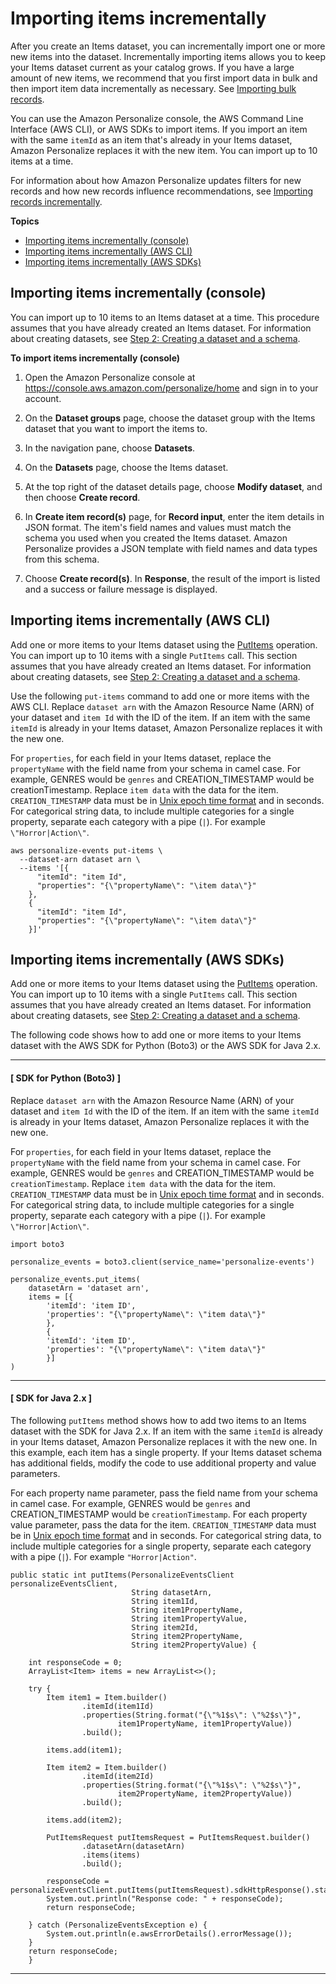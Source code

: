 # Importing items incrementally<a name="importing-items"></a>

After you create an Items dataset, you can incrementally import one or more new items into the dataset\. Incrementally importing items allows you to keep your Items dataset current as your catalog grows\. If you have a large amount of new items, we recommend that you first import data in bulk and then import item data incrementally as necessary\. See [Importing bulk records](bulk-data-import.md)\.

You can use the Amazon Personalize console, the AWS Command Line Interface \(AWS CLI\), or AWS SDKs to import items\. If you import an item with the same `itemId` as an item that's already in your Items dataset, Amazon Personalize replaces it with the new item\. You can import up to 10 items at a time\.

 For information about how Amazon Personalize updates filters for new records and how new records influence recommendations, see [Importing records incrementally](incremental-data-updates.md)\. 

**Topics**
+ [Importing items incrementally \(console\)](#importing-items-console)
+ [Importing items incrementally \(AWS CLI\)](#importing-items-cli)
+ [Importing items incrementally \(AWS SDKs\)](#importing-items-cli-sdk)

## Importing items incrementally \(console\)<a name="importing-items-console"></a>

You can import up to 10 items to an Items dataset at a time\. This procedure assumes that you have already created an Items dataset\. For information about creating datasets, see [Step 2: Creating a dataset and a schema](data-prep-creating-datasets.md)\.

**To import items incrementally \(console\)**

1. Open the Amazon Personalize console at [https://console\.aws\.amazon\.com/personalize/home](https://console.aws.amazon.com/personalize/home) and sign in to your account\.

1. On the **Dataset groups** page, choose the dataset group with the Items dataset that you want to import the items to\. 

1. In the navigation pane, choose **Datasets**\. 

1. On the **Datasets** page, choose the Items dataset\. 

1. At the top right of the dataset details page, choose **Modify dataset**, and then choose **Create record**\. 

1. In **Create item record\(s\)** page, for **Record input**, enter the item details in JSON format\. The item's field names and values must match the schema you used when you created the Items dataset\. Amazon Personalize provides a JSON template with field names and data types from this schema\.

1. Choose **Create record\(s\)**\. In **Response**, the result of the import is listed and a success or failure message is displayed\.

## Importing items incrementally \(AWS CLI\)<a name="importing-items-cli"></a>

Add one or more items to your Items dataset using the [PutItems](API_UBS_PutItems.md) operation\. You can import up to 10 items with a single `PutItems` call\. This section assumes that you have already created an Items dataset\. For information about creating datasets, see [Step 2: Creating a dataset and a schema](data-prep-creating-datasets.md)\.

Use the following `put-items` command to add one or more items with the AWS CLI\. Replace `dataset arn` with the Amazon Resource Name \(ARN\) of your dataset and `item Id` with the ID of the item\. If an item with the same `itemId` is already in your Items dataset, Amazon Personalize replaces it with the new one\.

For `properties`, for each field in your Items dataset, replace the `propertyName` with the field name from your schema in camel case\. For example, GENRES would be `genres` and CREATION\_TIMESTAMP would be creationTimestamp\. Replace `item data` with the data for the item\. `CREATION_TIMESTAMP` data must be in [Unix epoch time format](data-prep-formatting.md#timestamp-data) and in seconds\. For categorical string data, to include multiple categories for a single property, separate each category with a pipe \(`|`\)\. For example `\"Horror|Action\"`\.

```
aws personalize-events put-items \
  --dataset-arn dataset arn \
  --items '[{
      "itemId": "item Id", 
      "properties": "{\"propertyName\": "\item data\"}" 
    }, 
    {
      "itemId": "item Id", 
      "properties": "{\"propertyName\": "\item data\"}" 
    }]'
```

## Importing items incrementally \(AWS SDKs\)<a name="importing-items-cli-sdk"></a>

Add one or more items to your Items dataset using the [PutItems](API_UBS_PutItems.md) operation\. You can import up to 10 items with a single `PutItems` call\. This section assumes that you have already created an Items dataset\. For information about creating datasets, see [Step 2: Creating a dataset and a schema](data-prep-creating-datasets.md)\.

 The following code shows how to add one or more items to your Items dataset with the AWS SDK for Python \(Boto3\) or the AWS SDK for Java 2\.x\. 

------
#### [ SDK for Python \(Boto3\) ]

Replace `dataset arn` with the Amazon Resource Name \(ARN\) of your dataset and `item Id` with the ID of the item\. If an item with the same `itemId` is already in your Items dataset, Amazon Personalize replaces it with the new one\.

 For `properties`, for each field in your Items dataset, replace the `propertyName` with the field name from your schema in camel case\. For example, GENRES would be `genres` and CREATION\_TIMESTAMP would be `creationTimestamp`\. Replace `item data` with the data for the item\. `CREATION_TIMESTAMP` data must be in [Unix epoch time format](data-prep-formatting.md#timestamp-data) and in seconds\. For categorical string data, to include multiple categories for a single property, separate each category with a pipe \(`|`\)\. For example `\"Horror|Action\"`\.

```
import boto3

personalize_events = boto3.client(service_name='personalize-events')

personalize_events.put_items(
    datasetArn = 'dataset arn',
    items = [{
        'itemId': 'item ID',
        'properties': "{\"propertyName\": \"item data\"}"   
        },
        {
        'itemId': 'item ID',
        'properties': "{\"propertyName\": \"item data\"}"   
        }]
)
```

------
#### [ SDK for Java 2\.x ]

 The following `putItems` method shows how to add two items to an Items dataset with the SDK for Java 2\.x\. If an item with the same `itemId` is already in your Items dataset, Amazon Personalize replaces it with the new one\. In this example, each item has a single property\. If your Items dataset schema has additional fields, modify the code to use additional property and value parameters\. 

For each property name parameter, pass the field name from your schema in camel case\. For example, GENRES would be `genres` and CREATION\_TIMESTAMP would be `creationTimestamp`\. For each property value parameter, pass the data for the item\. `CREATION_TIMESTAMP` data must be in [Unix epoch time format](data-prep-formatting.md#timestamp-data) and in seconds\. For categorical string data, to include multiple categories for a single property, separate each category with a pipe \(`|`\)\. For example `"Horror|Action"`\.

```
public static int putItems(PersonalizeEventsClient personalizeEventsClient,
                           String datasetArn,
                           String item1Id,
                           String item1PropertyName,
                           String item1PropertyValue,
                           String item2Id,
                           String item2PropertyName,
                           String item2PropertyValue) {

    int responseCode = 0;
    ArrayList<Item> items = new ArrayList<>();

    try {
        Item item1 = Item.builder()
                .itemId(item1Id)
                .properties(String.format("{\"%1$s\": \"%2$s\"}",
                        item1PropertyName, item1PropertyValue))
                .build();

        items.add(item1);

        Item item2 = Item.builder()
                .itemId(item2Id)
                .properties(String.format("{\"%1$s\": \"%2$s\"}",
                        item2PropertyName, item2PropertyValue))
                .build();

        items.add(item2);

        PutItemsRequest putItemsRequest = PutItemsRequest.builder()
                .datasetArn(datasetArn)
                .items(items)
                .build();

        responseCode = personalizeEventsClient.putItems(putItemsRequest).sdkHttpResponse().statusCode();
        System.out.println("Response code: " + responseCode);
        return responseCode;

    } catch (PersonalizeEventsException e) {
        System.out.println(e.awsErrorDetails().errorMessage());
    }
    return responseCode;
    }
```

------